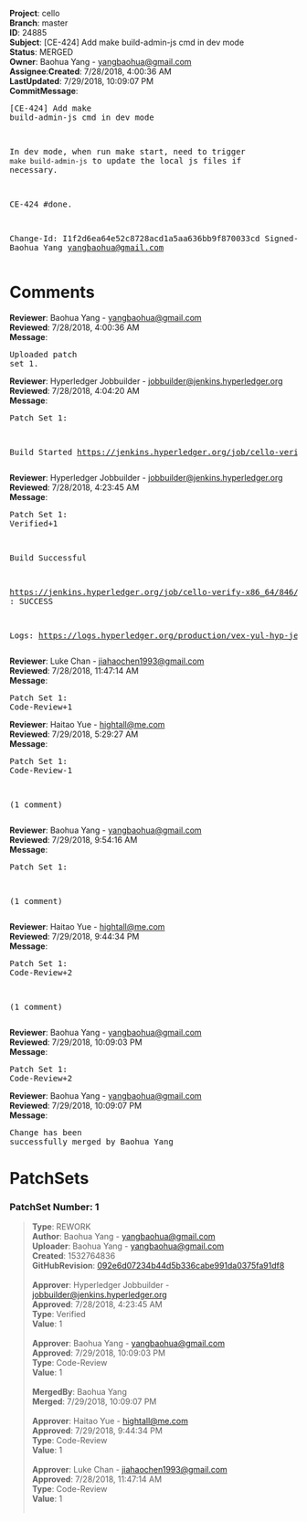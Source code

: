 <strong>Project</strong>: cello</br><strong>Branch</strong>: master<br><strong>ID</strong>: 24885<br><strong>Subject</strong>: [CE-424] Add make build-admin-js cmd in dev mode<br><strong>Status</strong>: MERGED<br><strong>Owner</strong>: Baohua Yang - yangbaohua@gmail.com<br><strong>Assignee</strong>:<strong>Created</strong>: 7/28/2018, 4:00:36 AM<br><strong>LastUpdated</strong>: 7/29/2018, 10:09:07 PM<br><strong>CommitMessage</strong>:<br><pre>[CE-424] Add make build-admin-js cmd in dev mode

In dev mode, when run make start, need to trigger
`make build-admin-js` to update the local js files if necessary.

CE-424 #done.

Change-Id: I1f2d6ea64e52c8728acd1a5aa636bb9f870033cd
Signed-off-by: Baohua Yang <yangbaohua@gmail.com>
</pre><h1>Comments</h1><strong>Reviewer</strong>: Baohua Yang - yangbaohua@gmail.com<br><strong>Reviewed</strong>: 7/28/2018, 4:00:36 AM<br><strong>Message</strong>: <pre>Uploaded patch set 1.</pre><strong>Reviewer</strong>: Hyperledger Jobbuilder - jobbuilder@jenkins.hyperledger.org<br><strong>Reviewed</strong>: 7/28/2018, 4:04:20 AM<br><strong>Message</strong>: <pre>Patch Set 1:

Build Started https://jenkins.hyperledger.org/job/cello-verify-x86_64/846/</pre><strong>Reviewer</strong>: Hyperledger Jobbuilder - jobbuilder@jenkins.hyperledger.org<br><strong>Reviewed</strong>: 7/28/2018, 4:23:45 AM<br><strong>Message</strong>: <pre>Patch Set 1: Verified+1

Build Successful 

https://jenkins.hyperledger.org/job/cello-verify-x86_64/846/ : SUCCESS

Logs: https://logs.hyperledger.org/production/vex-yul-hyp-jenkins-3/cello-verify-x86_64/846</pre><strong>Reviewer</strong>: Luke Chan - jiahaochen1993@gmail.com<br><strong>Reviewed</strong>: 7/28/2018, 11:47:14 AM<br><strong>Message</strong>: <pre>Patch Set 1: Code-Review+1</pre><strong>Reviewer</strong>: Haitao Yue - hightall@me.com<br><strong>Reviewed</strong>: 7/29/2018, 5:29:27 AM<br><strong>Message</strong>: <pre>Patch Set 1: Code-Review-1

(1 comment)</pre><strong>Reviewer</strong>: Baohua Yang - yangbaohua@gmail.com<br><strong>Reviewed</strong>: 7/29/2018, 9:54:16 AM<br><strong>Message</strong>: <pre>Patch Set 1:

(1 comment)</pre><strong>Reviewer</strong>: Haitao Yue - hightall@me.com<br><strong>Reviewed</strong>: 7/29/2018, 9:44:34 PM<br><strong>Message</strong>: <pre>Patch Set 1: Code-Review+2

(1 comment)</pre><strong>Reviewer</strong>: Baohua Yang - yangbaohua@gmail.com<br><strong>Reviewed</strong>: 7/29/2018, 10:09:03 PM<br><strong>Message</strong>: <pre>Patch Set 1: Code-Review+2</pre><strong>Reviewer</strong>: Baohua Yang - yangbaohua@gmail.com<br><strong>Reviewed</strong>: 7/29/2018, 10:09:07 PM<br><strong>Message</strong>: <pre>Change has been successfully merged by Baohua Yang</pre><h1>PatchSets</h1><h3>PatchSet Number: 1</h3><blockquote><strong>Type</strong>: REWORK<br><strong>Author</strong>: Baohua Yang - yangbaohua@gmail.com<br><strong>Uploader</strong>: Baohua Yang - yangbaohua@gmail.com<br><strong>Created</strong>: 1532764836<br><strong>GitHubRevision</strong>: [092e6d07234b44d5b336cabe991da0375fa91df8](https://github.com/hyperledger/cello/commit/092e6d07234b44d5b336cabe991da0375fa91df8)<br><br><strong>Approver</strong>: Hyperledger Jobbuilder - jobbuilder@jenkins.hyperledger.org<br><strong>Approved</strong>: 7/28/2018, 4:23:45 AM<br><strong>Type</strong>: Verified<br><strong>Value</strong>: 1<br><br><strong>Approver</strong>: Baohua Yang - yangbaohua@gmail.com<br><strong>Approved</strong>: 7/29/2018, 10:09:03 PM<br><strong>Type</strong>: Code-Review<br><strong>Value</strong>: 1<br><br><strong>MergedBy</strong>: Baohua Yang<br><strong>Merged</strong>: 7/29/2018, 10:09:07 PM<br><br><strong>Approver</strong>: Haitao Yue - hightall@me.com<br><strong>Approved</strong>: 7/29/2018, 9:44:34 PM<br><strong>Type</strong>: Code-Review<br><strong>Value</strong>: 1<br><br><strong>Approver</strong>: Luke Chan - jiahaochen1993@gmail.com<br><strong>Approved</strong>: 7/28/2018, 11:47:14 AM<br><strong>Type</strong>: Code-Review<br><strong>Value</strong>: 1<br><br></blockquote>